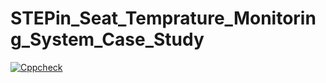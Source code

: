 # STEPin_Seat_Temprature_Monitoring_System_Case_Study
[![Cppcheck](https://github.com/sultanbepari/STEPin_Seat_Temperature_Monitoring_System/actions/workflows/Codequality.yml/badge.svg)](https://github.com/sultanbepari/STEPin_Seat_Temperature_Monitoring_System/actions/workflows/Codequality.yml)

